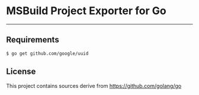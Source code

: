 # MSBuild Project Exporter for Go
--------------------
## Requirements
```
$ go get github.com/google/uuid
```

## License
This project contains sources derive from https://github.com/golang/go
